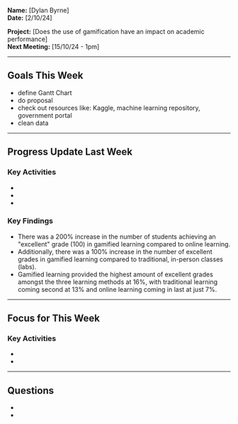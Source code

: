 

**Name:** [Dylan Byrne]  
**Date:** [2/10/24]  

**Project:** [Does the use of gamification have an impact on academic performance]  
**Next Meeting:** [15/10/24 - 1pm]

---

## Goals This Week

- define Gantt Chart
- do proposal
- check out resources like: Kaggle, machine learning repository, government portal
- clean data

---

## Progress Update Last Week

### Key Activities

- 
- 
- 

### Key Findings

- There was a 200% increase in the number of students achieving an "excellent" grade (100) in gamified learning compared to online learning.
- Additionally, there was a 100% increase in the number of excellent grades in gamified learning compared to traditional, in-person classes (labs).
- Gamified learning provided the highest amount of excellent grades amongst the three learning methods at 16%, with traditional learning coming second at 13% and online learning coming in last at just 7%.

---

## Focus for This Week

### Key Activities

- 
- 

---

## Questions

- 
- 
